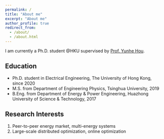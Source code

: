 ```yaml
---
permalink: /
title: "About me"
excerpt: "About me"
author_profile: true
redirect_from: 
  - /about/
  - /about.html
---
```


I am currently a Ph.D. student @HKU supervised by [Prof. Yunhe Hou](https://www.eee.hku.hk/people/yhhou/).

## Education

* Ph.D. student in Electrical Engineering, The University of Hong Kong, since 2020
* M.S. from Department of Engineering Physics, Tsinghua University, 2019
* B.Eng. from Department of Energy & Power Engineering, Huazhong University of Science & Technology, 2017

## Research Interests

1. Peer-to-peer energy market, multi-energy systems
2. Large-scale distributed optimization, online optimization
